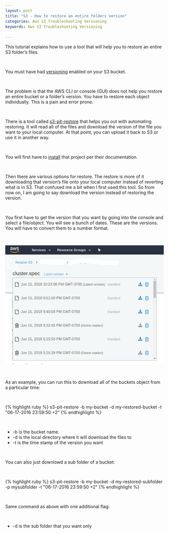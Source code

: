 ```yaml
---
layout: post
title: "S3 - How to restore an entire folders version"
categories: Aws S3 Troubleshooting Versioning
keywords: Aws S3 Troubleshooting Versioning

---
```


This tutorial explains how to use a tool that will help you to restore an entire S3 folder’s files.

&nbsp;

You must have had [versioning][versioning] enabled on your S3 bucket.

&nbsp;

The problem is that the AWS CLI or console (GUI) does not help you restore an entire bucket or a folder’s version. You have to restore each object individually. This is a pain and error prone.

&nbsp;

There is a tool called [s3-pit-restore][s3-pit-restore] that helps you out with automating restoring. It will read all of the files and download the version of the file you want to your local computer. At that point, you can upload it back to S3 or use it in another way.

&nbsp;

You will first have to [install][install] that project per their documentation.

&nbsp;

Then there are various options for restore. The restore is more of it downloading that version’s file onto your local computer instead of reverting what is in S3. That confused me a bit when I first used this tool. So from now on, I am going to say download the version instead of restoring the version.

&nbsp;

You first have to get the version that you want by going into the console and select a file/object. You will see a bunch of dates. These are the versions. You will have to convert them to a number format.

&nbsp;

![](/assets/images/s3-version.png)

&nbsp;

As an example, you can run this to download all of the buckets object from a particular time:

&nbsp;

{% highlight ruby %}
s3-pit-restore -b my-bucket -d my-restored-bucket -t "06-17-2016 23:59:50 +2"
{% endhighlight %}

&nbsp;

* -b is the bucket name.
* -d is the local directory where it will download the files to
* -t is the time stamp of the version you want

&nbsp;

You can also just downlowd a sub folder of a bucket:

&nbsp;

{% highlight ruby %}
s3-pit-restore -b my-bucket -d my-restored-subfolder -p mysubfolder -t "06-17-2016 23:59:50 +2"
{% endhighlight %}

&nbsp;

Same command as above with one additional flag:

&nbsp;

* -d is the sub folder that you want only

[versioning]: https://docs.aws.amazon.com/AmazonS3/latest/dev/Versioning.html 
[s3-pit-restore]: https://github.com/madisoft/s3-pit-restore
[install]: https://github.com/madisoft/s3-pit-restore#installing